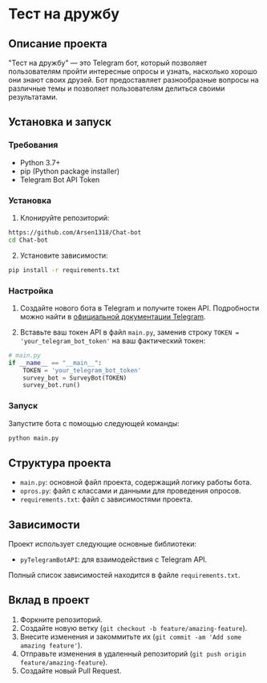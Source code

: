 # Тест на дружбу

## Описание проекта

"Тест на дружбу" — это Telegram бот, который позволяет пользователям пройти интересные опросы и узнать, насколько хорошо они знают своих друзей. Бот предоставляет разнообразные вопросы на различные темы и позволяет пользователям делиться своими результатами.

## Установка и запуск

### Требования

- Python 3.7+
- pip (Python package installer)
- Telegram Bot API Token

### Установка

1. Клонируйте репозиторий:

```bash
https://github.com/Arsen1318/Chat-bot
cd Chat-bot
```

2. Установите зависимости:

```bash
pip install -r requirements.txt
```

### Настройка

1. Создайте нового бота в Telegram и получите токен API. Подробности можно найти в [официальной документации Telegram](https://core.telegram.org/bots#6-botfather).

2. Вставьте ваш токен API в файл `main.py`, заменив строку `TOKEN = 'your_telegram_bot_token'` на ваш фактический токен:

```python
# main.py
if __name__ == "__main__":
    TOKEN = 'your_telegram_bot_token'
    survey_bot = SurveyBot(TOKEN)
    survey_bot.run()
```

### Запуск

Запустите бота с помощью следующей команды:

```bash
python main.py
```

## Структура проекта

- `main.py`: основной файл проекта, содержащий логику работы бота.
- `opros.py`: файл с классами и данными для проведения опросов.
- `requirements.txt`: файл с зависимостями проекта.

## Зависимости

Проект использует следующие основные библиотеки:

- `pyTelegramBotAPI`: для взаимодействия с Telegram API.

Полный список зависимостей находится в файле `requirements.txt`.

## Вклад в проект

1. Форкните репозиторий.
2. Создайте новую ветку (`git checkout -b feature/amazing-feature`).
3. Внесите изменения и закоммитьте их (`git commit -am 'Add some amazing feature'`).
4. Отправьте изменения в удаленный репозиторий (`git push origin feature/amazing-feature`).
5. Создайте новый Pull Request.

